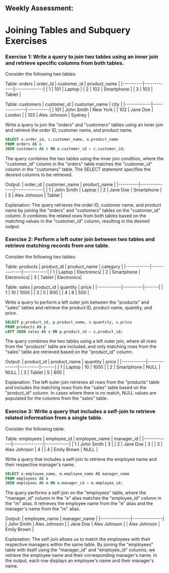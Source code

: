 ## Weekly Assessment: 

# Joining Tables and Subquery Exercises

### Exercise 1: Write a query to join two tables using an inner join and retrieve specific columns from both tables.

Consider the following two tables:

Table: orders
| order_id | customer_id | product_name |
|----------|-------------|--------------|
| 1        | 101         | Laptop       |
| 2        | 102         | Smartphone   |
| 3        | 103         | Tablet       |

Table: customers
| customer_id | customer_name | city      |
|-------------|---------------|-----------|
| 101         | John Smith    | New York  |
| 102         | Jane Doe      | London    |
| 103         | Alex Johnson  | Sydney    |

Write a query to join the "orders" and "customers" tables using an inner join and retrieve the order ID, customer name, and product name.

```sql
SELECT o.order_id, c.customer_name, o.product_name
FROM orders AS o
JOIN customers AS c ON o.customer_id = c.customer_id;
```

The query combines the two tables using the inner join condition, where the "customer_id" column in the "orders" table matches the "customer_id" column in the "customers" table. The SELECT statement specifies the desired columns to be retrieved.

Output:
| order_id | customer_name | product_name |
|----------|---------------|--------------|
| 1        | John Smith    | Laptop       |
| 2        | Jane Doe      | Smartphone   |
| 3        | Alex Johnson  | Tablet       |

Explanation:
The query retrieves the order ID, customer name, and product name by joining the "orders" and "customers" tables on the "customer_id" column. It combines the related rows from both tables based on the matching values in the "customer_id" column, resulting in the desired output.

### Exercise 2: Perform a left outer join between two tables and retrieve matching records from one table.

Consider the following two tables:

Table: products
| product_id | product_name | category   |
|------------|--------------|------------|
| 1          | Laptop       | Electronics|
| 2          | Smartphone   | Electronics|
| 3          | Tablet       | Electronics|

Table: sales
| product_id | quantity | price |
|------------|----------|-------|
| 1          | 10       | 1000  |
| 3          | 5        | 800   |
| 4          | 8        | 500   |

Write a query to perform a left outer join between the "products" and "sales" tables and retrieve the product ID, product name, quantity, and price.

```sql
SELECT p.product_id, p.product_name, s.quantity, s.price
FROM products AS p
LEFT JOIN sales AS s ON p.product_id = s.product_id;
```

The query combines the two tables using a left outer join, where all rows from the "products" table are included, and only matching rows from the "sales" table are retrieved based on the "product_id" column.

Output:
| product_id | product_name | quantity | price |
|------------|--------------|----------|-------|
| 1          | Laptop       | 10       | 1000  |
| 2          | Smartphone   | NULL     | NULL  |
| 3          | Tablet       | 5        | 800   |

Explanation:
The left outer join retrieves all rows from the "products" table and includes the matching rows from the "sales" table based on the "product_id" column. In cases where there is no match, NULL values are populated for the columns from the "sales" table.


### Exercise 3: Write a query that includes a self-join to retrieve related information from a single table.

Consider the following table:

Table: employees
| employee_id | employee_name | manager_id |
|-------------|---------------|------------|
| 1           | John Smith    | 3          |
| 2           | Jane Doe      | 3          |
| 3           | Alex Johnson  | 4          |
| 4           | Emily Brown   | NULL       |

Write a query that includes a self-join to retrieve the employee name and their respective manager's name.

```sql
SELECT e.employee_name, m.employee_name AS manager_name
FROM employees AS e
JOIN employees AS m ON e.manager_id = m.employee_id;
```

The query performs a self-join on the "employees" table, where the "manager_id" column in the "e" alias matches the "employee_id" column in the "m" alias. It retrieves the employee name from the "e" alias and the manager's name from the "m" alias.

Output:
| employee_name | manager_name  |
|---------------|---------------|
| John Smith    | Alex Johnson  |
| Jane Doe      | Alex Johnson  |
| Alex Johnson  | Emily Brown   |

Explanation:
The self-join allows us to match the employees with their respective managers within the same table. By joining the "employees" table with itself using the "manager_id" and "employee_id" columns, we retrieve the employee name and their corresponding manager's name. In the output, each row displays an employee's name and their manager's name.

